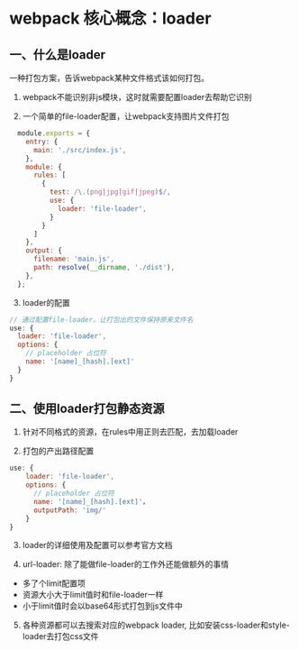 # webpack 核心概念：loader

## 一、什么是loader

一种打包方案，告诉webpack某种文件格式该如何打包。

1. webpack不能识别非js模块，这时就需要配置loader去帮助它识别


2. 一个简单的file-loader配置，让webpack支持图片文件打包
  ```js
    module.exports = {
      entry: {
        main: './src/index.js',
      },
      module: {
        rules: [
          {
            test: /\.(png|jpg|gif|jpeg)$/,
            use: {
              loader: 'file-loader',
            }
          }
        ]
      },
      output: {
        filename: 'main.js',
        path: resolve(__dirname, './dist'),
      },
    };  
  ```
  
3. loader的配置
  ```js
  // 通过配置file-loader，让打包出的文件保持原来文件名
  use: {
    loader: 'file-loader',
    options: {
      // placeholder 占位符
      name: '[name]_[hash].[ext]'
    }
  }
  ```
  
  
## 二、使用loader打包静态资源 

1. 针对不同格式的资源，在rules中用正则去匹配，去加载loader

2. 打包的产出路径配置
  ```js
  use: {
      loader: 'file-loader',
      options: {
        // placeholder 占位符
        name: '[name]_[hash].[ext]'，
        outputPath: 'img/'
      }
  }
  ```
 
3. loader的详细使用及配置可以参考官方文档

4. url-loader: 除了能做file-loader的工作外还能做额外的事情
  - 多了个limit配置项
  - 资源大小大于limit值时和file-loader一样
  - 小于limit值时会以base64形式打包到js文件中
  

5. 各种资源都可以去搜索对应的webpack loader, 比如安装css-loader和style-loader去打包css文件
  

